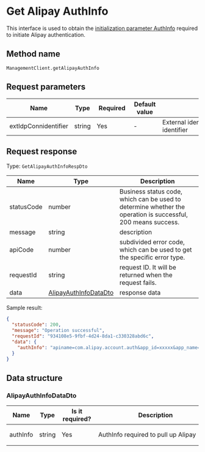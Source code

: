 # Get Alipay AuthInfo

<!--
Warning ⚠️:
Do not modify this document directly,
https://github.com/Authing/authing-docs-factory
Use this project to generate
-->

<LastUpdated />

This interface is used to obtain the [initialization parameter AuthInfo](https://opendocs.alipay.com/open/218/105325) required to initiate Alipay authentication.

## Method name

`ManagementClient.getAlipayAuthInfo`

## Request parameters

| Name                 | Type   | <div style="width:80px">Required</div> | <div style="width:60px">Default value</div> | <div style="width:300px">Description</div>     | <div style="width:200px">Sample value</div> |
| -------------------- | ------ | -------------------------------------- | ------------------------------------------- | ---------------------------------------------- | ------------------------------------------- |
| extIdpConnidentifier | string | Yes                                    | -                                           | External identity source connection identifier | `wework`                                    |

## Request response

Type: `GetAlipayAuthInfoRespDto`

| Name       | Type                                                       | Description                                                                                                  |
| ---------- | ---------------------------------------------------------- | ------------------------------------------------------------------------------------------------------------ |
| statusCode | number                                                     | Business status code, which can be used to determine whether the operation is successful, 200 means success. |
| message    | string                                                     | description                                                                                                  |
| apiCode    | number                                                     | subdivided error code, which can be used to get the specific error type.                                     |
| requestId  | string                                                     | request ID. It will be returned when the request fails.                                                      |
| data       | <a href="#AlipayAuthInfoDataDto">AlipayAuthInfoDataDto</a> | response data                                                                                                |

Sample result:

```json
{
  "statusCode": 200,
  "message": "Operation successful",
  "requestId": "934108e5-9fbf-4d24-8da1-c330328abd6c",
  "data": {
    "authInfo": "apiname=com.alipay.account.auth&app_id=xxxxx&app_name=mc&auth_type=AUTHACCOUNT&biz_type=openservice&method=alipay.open.auth.sdk.code.get&pid=xxxxx&product_id=APP_FAST_LOGIN&scope=kuaijie&sign_type=RSA2&target_ id=20141225xxxx&sign=fMcp4GtiM6rxSIeFnJCVePJKV43eXrUP86CQgiLhDHH2u%2FdN75eEvmywc2ulkm7qKRetkU9fbVZtJIqFdM JcJ9Yp%2BJI%2FF%2FpESafFR6rB2fRjiQQLGXvxmDGVMjPSxHxVtIqpZy5FDoKUSjQ2%2FILDKpu3%2F%2BtAtm2jRw1rUoMhgt0%3D"
  }
}
```

## Data structure

### <a id="AlipayAuthInfoDataDto"></a> AlipayAuthInfoDataDto

| Name     | Type   | <div style="width:80px">Is it required?</div> | <div style="width:300px">Description</div> | <div style="width:200px">Sample value</div>                                                                                                                                                                                                                                                                                                                                                                                            |
| -------- | ------ | --------------------------------------------- | ------------------------------------------ | -------------------------------------------------------------------------------------------------------------------------------------------------------------------------------------------------------------------------------------------------------------------------------------------------------------------------------------------------------------------------------------------------------------------------------------- |
| authInfo | string | Yes                                           | AuthInfo required to pull up Alipay        | `apiname=com.alipay.account.auth&app_id=xxxxx&app_name=mc&auth_type=AUTHACCOUNT&biz_type=openservice&method=alipay.open.auth.sdk.code.get&pid=xxxxx&product_id=APP_FAST_LOGIN&scope=kuaijie&sign_type=RSA2&target_ id=20141225xxxx&sign=fMcp4GtiM6rxSIeFnJCVePJKV43eXrUP86CQgiLhDHH2u%2FdN75eEvmywc2ulkm7qKRetkU9fbVZtJIqFdM JcJ9Yp%2BJI%2FF%2FpESafFR6rB2fRjiQQLGXvxmDGVMjPSxHxVtIqpZy5FDoKUSjQ2%2FILDKpu3%2F%2BtAtm2jRw1rUoMhgt0%3D` |
